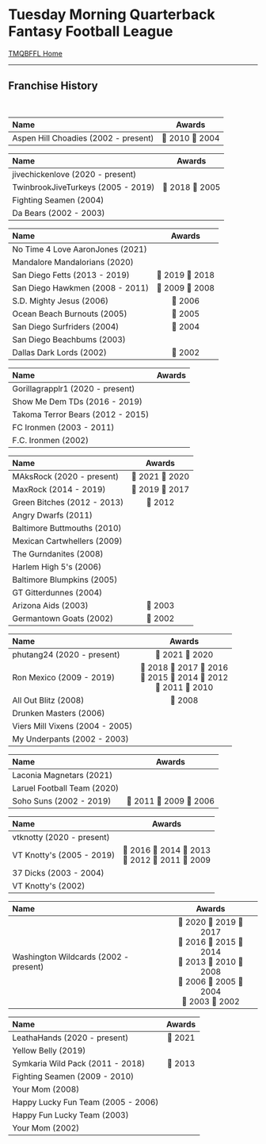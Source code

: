 # Tuesday Morning Quarterback Fantasy Football League

[TMQBFFL Home](README.md)

---

## Franchise History

<br>

| Name                                 |            Awards             |
| :----------------------------------- | :---------------------------: |
| Aspen Hill Choadies (2002 - present) | &#x1F949; 2010 &#x1F949; 2004 |

| Name                                  |            Awards             |
| :------------------------------------ | :---------------------------: |
| jivechickenlove (2020 - present) | |
| TwinbrookJiveTurkeys (2005 - 2019) | &#x1F949; 2018 &#x1F949; 2005 |
| Fighting Seamen (2004)                |                               |
| Da Bears (2002 - 2003)                |                               |

| Name                             |            Awards             |
| :------------------------------- | :---------------------------: |
| No Time 4 Love AaronJones  (2021)    |                               |
| Mandalore Mandalorians (2020)    |                               |
| San Diego Fetts (2013 - 2019) | &#x1F947; 2019 &#x1F947; 2018 |
| San Diego Hawkmen (2008 - 2011)  | &#x1F948; 2009 &#x1F947; 2008 |
| S.D. Mighty Jesus (2006)         |        &#x1F947; 2006         |
| Ocean Beach Burnouts (2005)      |        &#x1F948; 2005         |
| San Diego Surfriders (2004)      |        &#x1F947; 2004         |
| San Diego Beachbums (2003)       |                               |
| Dallas Dark Lords (2002)         |        &#x1F947; 2002         |

| Name                              | Awards |
| :-------------------------------- | :----: |
| Gorillagrapplr1 (2020 - present) | | 
| Show Me Dem TDs (2016 - 2019)  |        |
| Takoma Terror Bears (2012 - 2015) |        |
| FC Ironmen (2003 - 2011)          |        |
| F.C. Ironmen (2002)               |        |

| Name                        |            Awards             |
| :-------------------------- | :---------------------------: |
| MAksRock (2020 - present)             |      &#x1F949; 2021 &#x1F949; 2020             |
| MaxRock (2014 - 2019)       | &#x1F949; 2019 &#x1F949; 2017 |
| Green Bitches (2012 - 2013) |        &#x1F948; 2012         |
| Angry Dwarfs (2011)         |                               |
| Baltimore Buttmouths (2010) |                               |
| Mexican Cartwhellers (2009) |                               |
| The Gurndanites (2008)      |                               |
| Harlem High 5's (2006)      |                               |
| Baltimore Blumpkins (2005)  |                               |
| GT Gitterdunnes (2004)      |                               |
| Arizona Aids (2003)         |        &#x1F949; 2003         |
| Germantown Goats (2002)     |        &#x1F949; 2002         |

| Name                            |                                                              Awards                                                               |
| :------------------------------ | :-------------------------------------------------------------------------------------------------------------------------------: |
| phutang24 (2020 - present) | &#x1F948; 2021 &#x1F947; 2020 | 
| Ron Mexico (2009 - 2019)     | &#x1F948; 2018 &#x1F948; 2017 &#x1F948; 2016 <br> &#x1F948; 2015 &#x1F947; 2014 &#x1F947; 2012 <br> &#x1F947; 2011 &#x1F948; 2010 |
| All Out Blitz (2008)            |                                                          &#x1F948; 2008                                                           |
| Drunken Masters (2006)          |                                                                                                                                   |
| Viers Mill Vixens (2004 - 2005) |                                                                                                                                   |
| My Underpants (2002 - 2003)     |                                                                                                                                   |

| Name                         |                    Awards                    |
| :--------------------------- | :------------------------------------------: |
| Laconia Magnetars (2021)  |                                              |
| Laruel Football Team (2020)  |                                              |
| Soho Suns (2002 - 2019)      | &#x1F948; 2011 &#x1F949; 2009 &#x1F949; 2006 |

| Name                         |                                             Awards                                             |
| :--------------------------- | :--------------------------------------------------------------------------------------------: |
| vtknotty (2020 - present) | | 
| VT Knotty's (2005 - 2019) | &#x1F947; 2016 &#x1F948; 2014 &#x1F948; 2013 <br> &#x1F949; 2012 &#x1F949; 2011 &#x1F947; 2009 |
| 37 Dicks (2003 - 2004)       |                                                                                                |
| VT Knotty's (2002)           |                                                                                                |

| Name                                  |                                                                                                         Awards                                                                                                         |
| :------------------------------------ | :--------------------------------------------------------------------------------------------------------------------------------------------------------------------------------------------------------------------: |
| Washington Wildcards (2002 - present) | &#x1F948; 2020 &#x1F948; 2019 &#x1F947; 2017 <br> &#x1F949; 2016 &#x1F947; 2015 &#x1F949; 2014 <br> &#x1F947; 2013 &#x1F947; 2010 &#x1F949; 2008 <br> &#x1F948; 2006 &#x1F947; 2005 &#x1F948; 2004 <br> &#x1F948; 2003 &#x1F948; 2002 |

| Name                               |     Awards     |
| :--------------------------------- | :------------: |
| LeathaHands (2020 - present) | &#x1F947; 2021 | 
| Yellow Belly (2019)      |                |
| Symkaria Wild Pack (2011 - 2018)   | &#x1F949; 2013 |
| Fighting Seamen (2009 - 2010)      |                |
| Your Mom (2008)                    |                |
| Happy Lucky Fun Team (2005 - 2006) |                |
| Happy Fun Lucky Team (2003)        |                |
| Your Mom (2002)                    |                |
